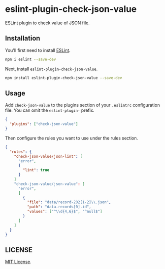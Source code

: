 # eslint-plugin-check-json-value

ESLint plugin to check value of JSON file.

## Installation

You'll first need to install [ESLint](https://eslint.org/).

```sh
npm i eslint --save-dev
```

Next, install `eslint-plugin-check-json-value`.

```sh
npm install eslint-plugin-check-json-value --save-dev
```

## Usage

Add `check-json-value` to the plugins section of your `.eslintrc` configuration file. You can omit the `eslint-plugin-` prefix.

```json
{
  "plugins": ["check-json-value"]
}
```

Then configure the rules you want to use under the rules section.

```json
{
  "rules": {
    "check-json-value/json-lint": [
      "error",
      {
        "lint": true
      }
    ]
    "check-json-value/json-value": [
      "error",
      [
        {
          "file": "data/record-202[1-2]\\.json",
          "path": "data.records[0].id",
          "values": ["^\\d{4,6}$", "^null$"]
        }
      ]
    ]
  }
}
```

## LICENSE

[MIT License](LICENSE).
